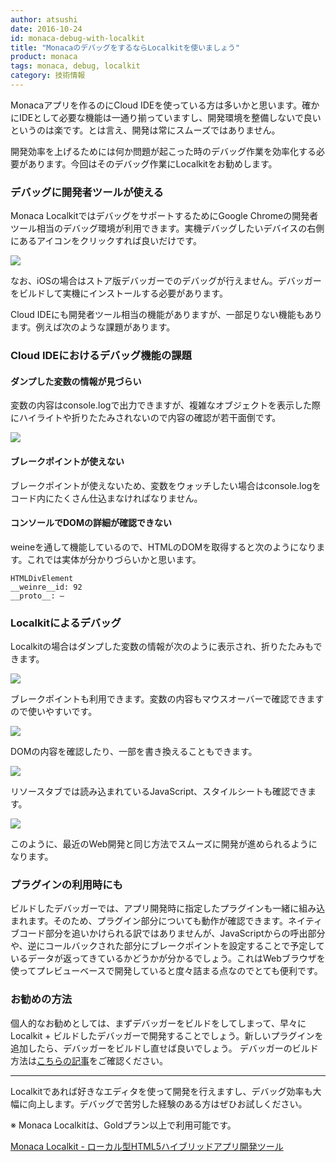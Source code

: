 ```yaml
---
author: atsushi
date: 2016-10-24
id: monaca-debug-with-localkit
title: "MonacaのデバッグをするならLocalkitを使いましょう"
product: monaca
tags: monaca, debug, localkit
category: 技術情報
---
```


Monacaアプリを作るのにCloud IDEを使っている方は多いかと思います。確かにIDEとして必要な機能は一通り揃っていますし、開発環境を整備しないで良いというのは楽です。とは言え、開発は常にスムーズではありません。

開発効率を上げるためには何か問題が起こった時のデバッグ作業を効率化する必要があります。今回はそのデバッグ作業にLocalkitをお勧めします。

### デバッグに開発者ツールが使える

Monaca LocalkitではデバッグをサポートするためにGoogle Chromeの開発者ツール相当のデバッグ環境が利用できます。実機デバッグしたいデバイスの右側にあるアイコンをクリックすれば良いだけです。

![](/blog/content/images/2016/Sep/monaca-localkit-debug-5.png)

なお、iOSの場合はストア版デバッガーでのデバッグが行えません。デバッガーをビルドして実機にインストールする必要があります。

Cloud IDEにも開発者ツール相当の機能がありますが、一部足りない機能もあります。例えば次のような課題があります。

### Cloud IDEにおけるデバッグ機能の課題

#### ダンプした変数の情報が見づらい

変数の内容はconsole.logで出力できますが、複雑なオブジェクトを表示した際にハイライトや折りたたみされないので内容の確認が若干面倒です。

![](/blog/content/images/2016/Sep/monaca-localkit-debug-2.png)

#### ブレークポイントが使えない
ブレークポイントが使えないため、変数をウォッチしたい場合はconsole.logをコード内にたくさん仕込まなければなりません。

#### コンソールでDOMの詳細が確認できない

weineを通して機能しているので、HTMLのDOMを取得すると次のようになります。これでは実体が分かりづらいかと思います。

```
HTMLDivElement
__weinre__id: 92
__proto__: —
```

### Localkitによるデバッグ

Localkitの場合はダンプした変数の情報が次のように表示され、折りたたみもできます。

![](/blog/content/images/2016/Sep/monaca-localkit-debug-3.png)

ブレークポイントも利用できます。変数の内容もマウスオーバーで確認できますので使いやすいです。

![](/blog/content/images/2016/Sep/monaca-localkit-debug-6.png)

DOMの内容を確認したり、一部を書き換えることもできます。

![](/blog/content/images/2016/Sep/monaca-localkit-debug-7.png)

リソースタブでは読み込まれているJavaScript、スタイルシートも確認できます。

![](/blog/content/images/2016/Sep/monaca-localkit-debug-1.png)

このように、最近のWeb開発と同じ方法でスムーズに開発が進められるようになります。

### プラグインの利用時にも

ビルドしたデバッガーでは、アプリ開発時に指定したプラグインも一緒に組み込まれます。そのため、プラグイン部分についても動作が確認できます。ネイティブコード部分を追いかけられる訳ではありませんが、JavaScriptからの呼出部分や、逆にコールバックされた部分にブレークポイントを設定することで予定しているデータが返ってきているかどうかが分かるでしょう。これはWebブラウザを使ってプレビューベースで開発していると度々詰まる点なのでとても便利です。

### お勧めの方法

個人的なお勧めとしては、まずデバッガーをビルドをしてしまって、早々にLocalkit + ビルドしたデバッガーで開発することでしょう。新しいプラグインを追加したら、デバッガーをビルドし直せば良いでしょう。
デバッガーのビルド方法は[こちらの記事](http://blog.asial.co.jp/1444)をご確認ください。

----

Localkitであれば好きなエディタを使って開発を行えますし、デバッグ効率も大幅に向上します。デバッグで苦労した経験のある方はぜひお試しください。

※ Monaca Localkitは、Goldプラン以上で利用可能です。

[Monaca Localkit - ローカル型HTML5ハイブリッドアプリ開発ツール](https://ja.monaca.io/localkit.html)
